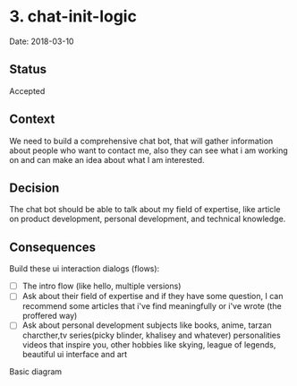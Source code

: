 # 3. chat-init-logic

Date: 2018-03-10

## Status

Accepted

## Context

We need to build a comprehensive chat bot, that will gather information about people who want to contact me, also they can see what i am working on and can make an idea about what I am interested.
 
## Decision

The chat bot should be able to talk about my field of expertise, like article on product development, personal development, and technical knowledge.

## Consequences

Build these ui interaction dialogs (flows):
- [ ] The intro flow (like hello, multiple versions)
- [ ] Ask about their field of expertise and if they have some question, I can recommend some articles that i've find meaningfully or i've wrote (the proffered way)
- [ ] Ask about personal development subjects like books, anime, tarzan charcther,tv series(picky blinder, khalisey and whatever) personalities videos that inspire you, other hobbies like skying, league of legends, beautiful ui interface and art

Basic diagram

[basic-logic]: img/basic-logic.png

